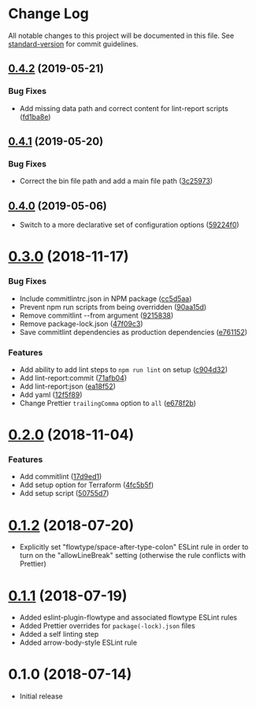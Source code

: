 # Change Log

All notable changes to this project will be documented in this file. See [standard-version](https://github.com/conventional-changelog/standard-version) for commit guidelines.

<a name="0.4.2"></a>
## [0.4.2](https://github.com/edahlseng/configuration-lint/compare/v0.4.1...v0.4.2) (2019-05-21)


### Bug Fixes

* Add missing data path and correct content for lint-report scripts ([fd1ba8e](https://github.com/edahlseng/configuration-lint/commit/fd1ba8e))



<a name="0.4.1"></a>
## [0.4.1](https://github.com/edahlseng/configuration-lint/compare/v0.4.0...v0.4.1) (2019-05-20)


### Bug Fixes

* Correct the bin file path and add a main file path ([3c25973](https://github.com/edahlseng/configuration-lint/commit/3c25973))



<a name="0.4.0"></a>
## [0.4.0](https://github.com/edahlseng/configuration-lint/compare/v0.3.0...v0.4.0) (2019-05-06)

* Switch to a more declarative set of configuration options ([59224f0](https://github.com/edahlseng/configuration-lint/commit/59224f0))

<a name="0.3.0"></a>
# [0.3.0](https://github.com/edahlseng/configuration-lint/compare/v0.2.0...v0.3.0) (2018-11-17)


### Bug Fixes

* Include commitlintrc.json in NPM package ([cc5d5aa](https://github.com/edahlseng/configuration-lint/commit/cc5d5aa))
* Prevent npm run scripts from being overridden ([90aa15d](https://github.com/edahlseng/configuration-lint/commit/90aa15d))
* Remove commitlint --from argument ([9215838](https://github.com/edahlseng/configuration-lint/commit/9215838))
* Remove package-lock.json ([47f09c3](https://github.com/edahlseng/configuration-lint/commit/47f09c3))
* Save commitlint dependencies as production dependencies ([e761152](https://github.com/edahlseng/configuration-lint/commit/e761152))


### Features

* Add ability to add lint steps to `npm run lint` on setup ([c904d32](https://github.com/edahlseng/configuration-lint/commit/c904d32))
* Add lint-report:commit ([71afb04](https://github.com/edahlseng/configuration-lint/commit/71afb04))
* Add lint-report:json ([ea18f52](https://github.com/edahlseng/configuration-lint/commit/ea18f52))
* Add yaml ([12f5f89](https://github.com/edahlseng/configuration-lint/commit/12f5f89))
* Change Prettier `trailingComma` option to `all` ([e678f2b](https://github.com/edahlseng/configuration-lint/commit/e678f2b))



<a name="0.2.0"></a>
# [0.2.0](https://github.com/edahlseng/configuration-lint/compare/v0.1.2...v0.2.0) (2018-11-04)


### Features

* Add commitlint ([17d9ed1](https://github.com/edahlseng/configuration-lint/commit/17d9ed1))
* Add setup option for Terraform ([4fc5b5f](https://github.com/edahlseng/configuration-lint/commit/4fc5b5f))
* Add setup script ([50755d7](https://github.com/edahlseng/configuration-lint/commit/50755d7))

<a name="0.1.2"></a>
# [0.1.2](https://github.com/edahlseng/configuration-lint/compare/v0.1.1...v0.1.2) (2018-07-20)

* Explicitly set "flowtype/space-after-type-colon" ESLint rule in order to turn on the "allowLineBreak" setting (otherwise the rule conflicts with Prettier)

<a name="0.1.1"></a>
# [0.1.1](https://github.com/edahlseng/configuration-lint/compare/v0.1.0...v0.1.1) (2018-07-19)

* Added eslint-plugin-flowtype and associated flowtype ESLint rules
* Added Prettier overrides for `package(-lock).json` files
* Added a self linting step
* Added arrow-body-style ESLint rule

<a name="0.1.0"></a>
# 0.1.0 (2018-07-14)

* Initial release
